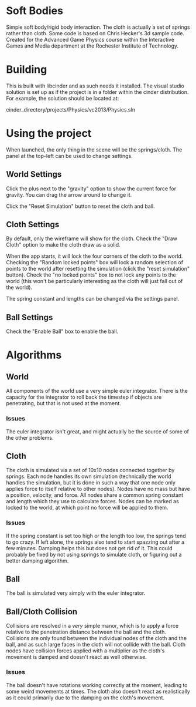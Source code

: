 # Soft Bodies

Simple soft body/rigid body interaction. The cloth is actually a set of springs rather than
cloth. Some code is based on Chris Hecker's 3d sample code. Created for the Advanced Game Physics course within the Interactive Games and Media department at the Rochester Institute of Technology.

# Building

This is built with libcinder and as such needs it installed. The visual studio solution is set up
as if the project is in a folder within the cinder distribution. For example, the solution
should be located at:

cinder_directory/projects/Physics/vc2013/Physics.sln

# Using the project

When launched, the only thing in the scene will be the springs/cloth. The panel at the top-left
can be used to change settings.

## World Settings

Click the plus next to the "gravity" option to show the current force for gravity. You can drag
the arrow around to change it.

Click the "Reset Simulation" button to reset the cloth and ball.

## Cloth Settings

By default, only the wireframe will show for the cloth. Check the "Draw Cloth" option to make the
cloth draw as a solid.

When the app starts, it will lock the four corners of the cloth to the world. Checking the
"Random locked points" box will lock a random selection of points to the world after resetting
the simulation (click the "reset simulation" button). Check the "no locked points" box to
not lock any points to the world (this won't be particularly interesting as the cloth will just
fall out of the world).

The spring constant and lengths can be changed via the settings panel.

## Ball Settings

Check the "Enable Ball" box to enable the ball.

# Algorithms

## World

All components of the world use a very simple euler integrator. There is the capacity for the
integrator to roll back the timestep if objects are penetrating, but that is not used at the
moment.

### Issues

The euler integrator isn't great, and might actually be the source of some of the other problems.

## Cloth

The cloth is simulated via a set of 10x10 nodes connected together by springs. Each node handles
its own simulation (technically the world handles the simulation, but it is done in such a way
that one node only applies force to itself relative to other nodes). Nodes have no mass but have
a position, velocity, and force. All nodes share a common spring constant and length which they
use to calculate forces. Nodes can be marked as locked to the world, at which point no force will
be applied to them.

### Issues

If the spring constant is set too high or the length too low, the springs tend to go crazy. If
left alone, the springs also tend to start spazzing out after a few minutes. Damping helps
this but does not get rid of it. This could probably be fixed by not using springs to simulate
cloth, or figuring out a better damping algorithm.

## Ball

The ball is simulated very simply with the euler integrator.

## Ball/Cloth Collision

Collisions are resolved in a _very_ simple manor, which is to apply a force relative to
the penetration distance between the ball and the cloth. Collisions are only found between
the individual nodes of the cloth and the ball, and as such large faces in the cloth will not
collide with the ball. Cloth nodes have collision forces applied with a multiplier as the
cloth's movement is damped and doesn't react as well otherwise.

### Issues

The ball doesn't have rotations working correctly at the moment, leading to some weird
movements at times. The cloth also doesn't react as realistically as it could primarily
due to the damping on the cloth's movement.
